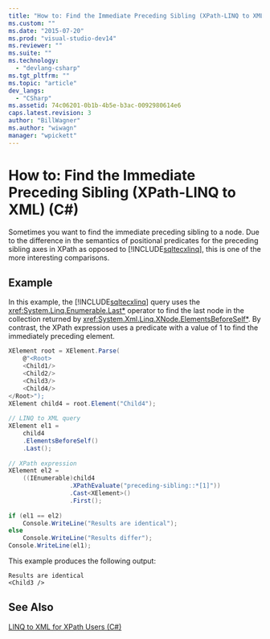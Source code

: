 ```yaml
---
title: "How to: Find the Immediate Preceding Sibling (XPath-LINQ to XML) (C#) | Microsoft Docs"
ms.custom: ""
ms.date: "2015-07-20"
ms.prod: "visual-studio-dev14"
ms.reviewer: ""
ms.suite: ""
ms.technology: 
  - "devlang-csharp"
ms.tgt_pltfrm: ""
ms.topic: "article"
dev_langs: 
  - "CSharp"
ms.assetid: 74c06201-0b1b-4b5e-b3ac-0092980614e6
caps.latest.revision: 3
author: "BillWagner"
ms.author: "wiwagn"
manager: "wpickett"
---
```

# How to: Find the Immediate Preceding Sibling (XPath-LINQ to XML) (C#)
Sometimes you want to find the immediate preceding sibling to a node. Due to the difference in the semantics of positional predicates for the preceding sibling axes in XPath as opposed to [!INCLUDE[sqltecxlinq](../../../../csharp/programming-guide/concepts/linq/includes/sqltecxlinq_md.md)], this is one of the more interesting comparisons.  
  
## Example  
 In this example, the [!INCLUDE[sqltecxlinq](../../../../csharp/programming-guide/concepts/linq/includes/sqltecxlinq_md.md)] query uses the <xref:System.Linq.Enumerable.Last*> operator to find the last node in the collection returned by <xref:System.Xml.Linq.XNode.ElementsBeforeSelf*>. By contrast, the XPath expression uses a predicate with a value of 1 to find the immediately preceding element.  
  
```c#  
XElement root = XElement.Parse(  
    @"<Root>  
    <Child1/>  
    <Child2/>  
    <Child3/>  
    <Child4/>  
</Root>");  
XElement child4 = root.Element("Child4");  
  
// LINQ to XML query  
XElement el1 =  
    child4  
    .ElementsBeforeSelf()  
    .Last();  
  
// XPath expression  
XElement el2 =  
    ((IEnumerable)child4  
                 .XPathEvaluate("preceding-sibling::*[1]"))  
                 .Cast<XElement>()  
                 .First();  
  
if (el1 == el2)  
    Console.WriteLine("Results are identical");  
else  
    Console.WriteLine("Results differ");  
Console.WriteLine(el1);  
```  
  
 This example produces the following output:  
  
```  
Results are identical  
<Child3 />  
```  
  
## See Also  
 [LINQ to XML for XPath Users (C#)](../../../../csharp/programming-guide/concepts/linq/linq-to-xml-for-xpath-users.md)